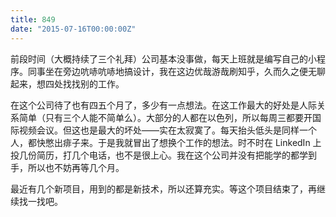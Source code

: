 ```yaml
---
title: 849
date: "2015-07-16T00:00:00Z"
---
```


前段时间（大概持续了三个礼拜）公司基本没事做，每天上班就是编写自己的小程序。同事坐在旁边吭哧吭哧地搞设计，我在这边优哉游哉刷知乎，久而久之便无聊起来，想四处找找别的工作。

在这个公司待了也有四五个月了，多少有一点想法。在这工作最大的好处是人际关系简单（只有三个人能不简单么）。大部分的人都在以色列，所以每周三都要开国际视频会议。但这也是最大的坏处——实在太寂寞了。每天抬头低头是同样一个人，都快憋出痱子来。于是我就冒出了想换个工作的想法。时不时在 LinkedIn 上投几份简历，打几个电话，也不是很上心。我在这个公司并没有把能学的都学到手，所以也不妨再等几个月。

最近有几个新项目，用到的都是新技术，所以还算充实。等这个项目结束了，再继续找一找吧。

